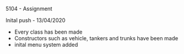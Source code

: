 5104 - Assignment

Inital push - 13/04/2020

- Every class has been made 
- Constructors such as vehicle, tankers and trunks have been made
- inital menu system added